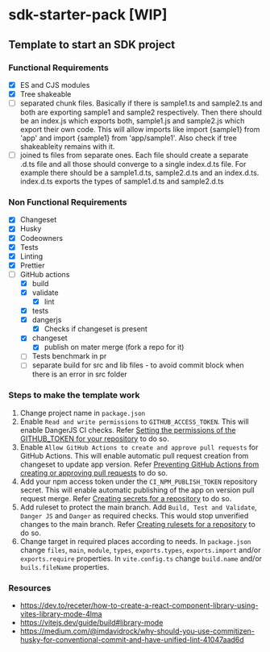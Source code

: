 # sdk-starter-pack [WIP]

## Template to start an SDK project

### Functional Requirements

- [x] ES and CJS modules
- [x] Tree shakeable
- [ ] separated chunk files. Basically if there is sample1.ts and sample2.ts and both are exporting sample1 and sample2 respectively. Then there should be an index.js which exports both, sample1.js and sample2.js which export their own code. This will allow imports like import {sample1} from 'app' and import {sample1} from 'app/sample1'. Also check if tree shakeableity remains with it.
- [ ] joined ts files from separate ones. Each file should create a separate .d.ts file and all those should converge to a single index.d.ts file. For example there should be a sample1.d.ts, sample2.d.ts and an index.d.ts. index.d.ts exports the types of sample1.d.ts and sample2.d.ts

### Non Functional Requirements

- [x] Changeset
- [x] Husky
- [x] Codeowners
- [x] Tests
- [x] Linting
- [x] Prettier
- [ ] GitHub actions
  - [x] build
  - [x] validate
    - [x] lint
  - [x] tests
  - [x] dangerjs
    - [x] Checks if changeset is present
  - [x] changeset
    - [x] publish on mater merge (fork a repo for it)
  - [ ] Tests benchmark in pr
  - [ ] separate build for src and lib files - to avoid commit block when there is an error in src folder

### Steps to make the template work

1. Change project name in `package.json`
2. Enable `Read and write permissions` to `GITHUB_ACCESS_TOKEN`. This will enable DangerJS CI checks. Refer [Setting the permissions of the GITHUB_TOKEN for your repository](https://docs.github.com/en/repositories/managing-your-repositorys-settings-and-features/enabling-features-for-your-repository/managing-github-actions-settings-for-a-repository#setting-the-permissions-of-the-github_token-for-your-repository) to do so.
3. Enable `Allow GitHub Actions to create and approve pull requests` for GitHub Actions. This will enable automatic pull request creation from changeset to update app version. Refer [Preventing GitHub Actions from creating or approving pull requests](https://docs.github.com/en/repositories/managing-your-repositorys-settings-and-features/enabling-features-for-your-repository/managing-github-actions-settings-for-a-repository#preventing-github-actions-from-creating-or-approving-pull-requests) to do so.
4. Add your npm access token under the `CI_NPM_PUBLISH_TOKEN` repository secret. This will enable automatic publishing of the app on version pull request merge. Refer [Creating secrets for a repository](https://docs.github.com/en/actions/security-guides/using-secrets-in-github-actions#creating-secrets-for-a-repository) to do so.
5. Add ruleset to protect the main branch. Add `Build, Test and Validate`, `Danger JS` and `Danger` as required checks. This would stop unverified changes to the main branch. Refer [Creating rulesets for a repository](https://docs.github.com/en/repositories/configuring-branches-and-merges-in-your-repository/managing-rulesets/creating-rulesets-for-a-repository) to do so.
6. Change target in required places according to needs. In `package.json` change `files`, `main`, `module`, `types`, `exports.types`, `exports.import` and/or `exports.require` properties. In `vite.config.ts` change `build.name` and/or `buils.fileName` properties.

### Resources

- https://dev.to/receter/how-to-create-a-react-component-library-using-vites-library-mode-4lma
- https://vitejs.dev/guide/build#library-mode
- https://medium.com/@imdavidrock/why-should-you-use-commitizen-husky-for-conventional-commit-and-have-unified-lint-41047aad6d
